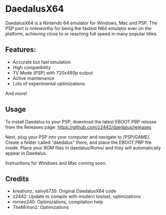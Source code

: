 # DaedalusX64

DaedalusX64 is a Nintendo 64 emulator for Windows, Mac and PSP. The PSP port is noteworthy for being the fastest N64 emulator ever on the platform, achieving close to or reaching full speed in many popular titles.

## Features: 

- Accurate but fast emulation
- High compatibility
- TV Mode (PSP) with 720x480p output
- Active maintenance 
- Lots of experimental optimizations

And more!

## Usage

To install Daedalus to your PSP, download the latest EBOOT.PBP release from the Releases page: https://github.com/z2442/daedalus/releases

Next, plug your PSP into your computer and navigate to /PSP/GAME/. Create a folder called "daedalus" there, and place the EBOOT.PBP file inside. Place your ROM files in daedalus/Roms/ and they will automatically appear in Daedalus. 

Instructions for Windows and Mac coming soon.

## Credits

- kreationz, salvy6735: Original DaedalusX64 code
- z2442: Update to compile with modern toolset, optimizations
- mrneo240: Optimizations, compilation help
- TheMrIron2: Optimizations
